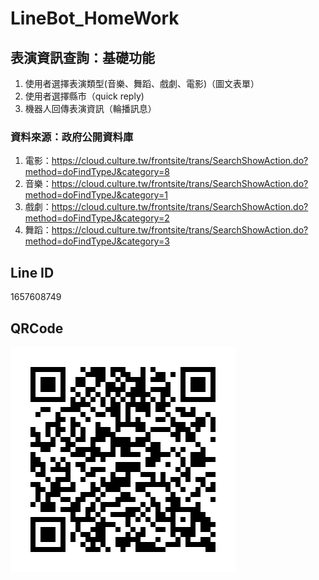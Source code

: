 # LineBot_HomeWork

## 表演資訊查詢：基礎功能
1. 使用者選擇表演類型(音樂、舞蹈、戲劇、電影)（圖文表單）
2. 使用者選擇縣市（quick reply)
3. 機器人回傳表演資訊（輪播訊息）

### 資料來源：政府公開資料庫
1. 電影：https://cloud.culture.tw/frontsite/trans/SearchShowAction.do?method=doFindTypeJ&category=8
2. 音樂：https://cloud.culture.tw/frontsite/trans/SearchShowAction.do?method=doFindTypeJ&category=1
3. 戲劇：https://cloud.culture.tw/frontsite/trans/SearchShowAction.do?method=doFindTypeJ&category=2
4. 舞蹈：https://cloud.culture.tw/frontsite/trans/SearchShowAction.do?method=doFindTypeJ&category=3

## Line ID
1657608749

## QRCode
![image](https://raw.githubusercontent.com/lololol233/LineBot-Homework/master/QRcode.png)


